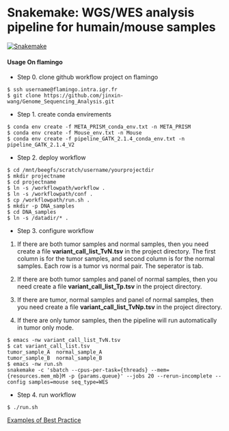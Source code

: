 # Snakemake:  WGS/WES analysis pipeline for humain/mouse samples

[![Snakemake](https://img.shields.io/badge/snakemake-=5.23.0-brightgreen.svg)](https://snakemake.github.io)

#### Usage On flamingo

- Step 0. clone github workflow project on flamingo
```
$ ssh username@flamingo.intra.igr.fr
$ git clone https://github.com/jinxin-wang/Genome_Sequencing_Analysis.git
```
- Step 1. create conda envirements 
```
$ conda env create -f META_PRISM_conda_env.txt -n META_PRISM
$ conda env create -f Mouse_env.txt -n Mouse
$ conda env create -f pipeline_GATK_2.1.4_conda_env.txt -n pipeline_GATK_2.1.4_V2
```
- Step 2. deploy workflow
```
$ cd /mnt/beegfs/scratch/username/yourprojectdir
$ mkdir projectname
$ cd projectname
$ ln -s /workflowpath/workflow .
$ ln -s /workflowpath/conf .
$ cp /workflowpath/run.sh .
$ mkdir -p DNA_samples
$ cd DNA_samples
$ ln -s /datadir/* .
```
- Step 3. configure workflow

1. If there are both tumor samples and normal samples, then you need create a file **variant_call_list_TvN.tsv** in the project directory. The first column is for the tumor samples, and second column is for the normal samples. Each row is a tumor vs normal pair. The seperator is tab. 

2. If there are both tumor samples and panel of normal samples, then you need create a file **variant_call_list_Tp.tsv** in the project directory.

3. If there are tumor, normal samples and panel of normal samples, then you need create a file **variant_call_list_TvNp.tsv** in the project directory.

4. If there are only tumor samples, then the pipeline will run automatically in tumor only mode. 
```
$ emacs -nw variant_call_list_TvN.tsv
$ cat variant_call_list.tsv
tumor_sample_A  normal_sample_A
tumor_sample_B  normal_sample_B
$ emacs -nw run.sh
snakemake -c 'sbatch --cpus-per-task={threads} --mem={resources.mem_mb}M -p {params.queue}' --jobs 20 --rerun-incomplete --config samples=mouse seq_type=WES

```
- Step 4. run workflow
```
$ ./run.sh
```

[Examples of Best Practice](https://snakemake.github.io/snakemake-workflow-catalog/)
